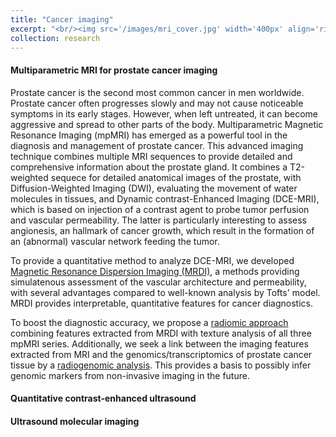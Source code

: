 ```yaml
---
title: "Cancer imaging"
excerpt: "<br/><img src='/images/mri_cover.jpg' width='400px' align='right'>  Cancer is a global health challenge. Timely and accurate detection and diagnosis, together with effective therapy monitoring are essential in the fight against cancer. Based on the established link between cancer and the formation of (neo)vessels to support tumor growth (angiogesis), several imaging modality have been developed to detect early angiogenic changes. Non-invasive, radiation-free ultrasound and MRI imaging are particularly interesting for angiogenesis imaging. However, mostly qualitative assessment is currently performed in the clinical routing, possibly missing important information hidden in these rich spatio-temporal imaging sets. In this line of research, we develop methods for quantification of MRI and US imaging, and extraction of effective cancer biomarkers. I strive to combine model-driven and data-driven approaches to obtain interpretable, physics-based biomarkers for improving cancer diagnostics."
collection: research
---
```


#### Multiparametric MRI for prostate cancer imaging
Prostate cancer is the second most common cancer in men worldwide. Prostate cancer often progresses slowly and may not cause noticeable symptoms in its early stages. However, when left untreated, it can become aggressive and spread to other parts of the body. Multiparametric Magnetic Resonance Imaging (mpMRI) has emerged as a powerful tool in the diagnosis and management of prostate cancer. This advanced imaging technique combines multiple MRI sequences to provide detailed and comprehensive information about the prostate gland. It combines a T2-weighted sequece for detailed anatomical images of the prostate, with Diffusion-Weighted Imaging (DWI), evaluating the movement of water molecules in tissues, and Dynamic contrast-Enhanced Imaging (DCE-MRI), which is based on injection of a contrast agent to probe tumor perfusion and vascular permeability. The latter is particularly interesting to assess angionesis, an hallmark of cancer growth, which result in the formation of an (abnormal) vascular network feeding the tumor.

To provide a quantitative method to analyze DCE-MRI, we developed [Magnetic Resonance Dispersion Imaging (MRDI)](https://simonaturco.github.io/portfolio/MRI_mrdi/), a methods providing simulatenous assessment of the vascular architecture and permeability, with several advantages compared to well-known analysis by Tofts' model. MRDI provides interpretable, quantitative features for cancer diagnostics.

To boost the diagnostic accuracy, we propose a [radiomic approach](https://simonaturco.github.io/portfolio/MRI_mrdi/) combining features extracted from MRDI with texture analysis of all three mpMRI series. Additionally, we seek a link between the imaging features extracted from MRI and the genomics/transcriptomics of prostate cancer tissue by a [radiogenomic analysis](https://simonaturco.github.io/portfolio/MRI_mrdi/). This provides a basis to possibly infer genomic markers from non-invasive imaging in the future.


#### Quantitative contrast-enhanced ultrasound


#### Ultrasound molecular imaging


<!-- ![description image](/images/name_image.ext "Optional title"){: .align-right width="300px"} -->

<!-- Cancer is a global health challenge. Timely and accurate detection and diagnosis, together with effective therapy monitoring are essential in the fight against cancer. Based on the established link between cancer and the formation of (neo)vessels to support tumor growth (angiogesis), several imaging modality have been developed to detect early angiogenic changes. Non-invasive, radiation-free ultrasound and MRI imaging are particularly interesting for angiogenesis imaging. However, mostly qualitative assessment is currently performed in the clinical routing, possibly missing important information hidden in these rich spatio-temporal imaging sets. In my research, I developed methods for quantification of MRI and US imaging, and extraction of effective cancer biomarkers. I strive to combine model-driven and data-driven approaches, to obtain interpretable, physics-based biomarkers for improving cancer diagnostics.  -->
